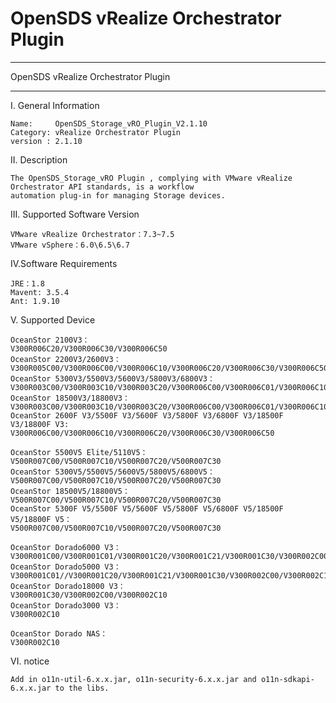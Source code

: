 # OpenSDS vRealize Orchestrator Plugin 

**********************************************************************************
OpenSDS vRealize Orchestrator Plugin 
**********************************************************************************

I. General Information 

    Name:     OpenSDS_Storage_vRO_Plugin_V2.1.10
    Category: vRealize Orchestrator Plugin
    version : 2.1.10
    
II. Description

    The OpenSDS_Storage_vRO Plugin , complying with VMware vRealize Orchestrator API standards, is a workflow 
    automation plug-in for managing Storage devices.

III. Supported Software Version
    
    
    VMware vRealize Orchestrator：7.3~7.5
    VMware vSphere：6.0\6.5\6.7

    
IV.Software Requirements
    
    JRE：1.8
    Mavent: 3.5.4
    Ant: 1.9.10
    
V. Supported Device

    OceanStor 2100V3：
    V300R006C20/V300R006C30/V300R006C50 
    OceanStor 2200V3/2600V3：
    V300R005C00/V300R006C00/V300R006C10/V300R006C20/V300R006C30/V300R006C50
    OceanStor 5300V3/5500V3/5600V3/5800V3/6800V3：
    V300R003C00/V300R003C10/V300R003C20/V300R006C00/V300R006C01/V300R006C10/V300R006C20/V300R006C30/V300R006C50
    OceanStor 18500V3/18800V3：
    V300R003C00/V300R003C10/V300R003C20/V300R006C00/V300R006C01/V300R006C10/V300R006C20/V300R006C30/V300R006C50
    OceanStor 2600F V3/5500F V3/5600F V3/5800F V3/6800F V3/18500F V3/18800F V3:
    V300R006C00/V300R006C10/V300R006C20/V300R006C30/V300R006C50
    
    OceanStor 5500V5 Elite/5110V5：
    V500R007C00/V500R007C10/V500R007C20/V500R007C30
    OceanStor 5300V5/5500V5/5600V5/5800V5/6800V5：
    V500R007C00/V500R007C10/V500R007C20/V500R007C30
    OceanStor 18500V5/18800V5：
    V500R007C00/V500R007C10/V500R007C20/V500R007C30
    OceanStor 5300F V5/5500F V5/5600F V5/5800F V5/6800F V5/18500F V5/18800F V5：
    V500R007C00/V500R007C10/V500R007C20/V500R007C30
    
    OceanStor Dorado6000 V3：
    V300R001C00/V300R001C01/V300R001C20/V300R001C21/V300R001C30/V300R002C00/V300R002C10
    OceanStor Dorado5000 V3：
    V300R001C01//V300R001C20/V300R001C21/V300R001C30/V300R002C00/V300R002C10
    OceanStor Dorado18000 V3：
    V300R001C30/V300R002C00/V300R002C10
    OceanStor Dorado3000 V3：
    V300R002C10
    
    OceanStor Dorado NAS：
    V300R002C10
    
VI. notice
    
    Add in o11n-util-6.x.x.jar, o11n-security-6.x.x.jar and o11n-sdkapi-6.x.x.jar to the libs.
  

   